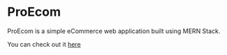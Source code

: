 # ProEcom

ProEcom is a simple eCommerce web application built using MERN Stack.

You can check out it <a href="https://proecomapp2021.herokuapp.com/">here</a>
